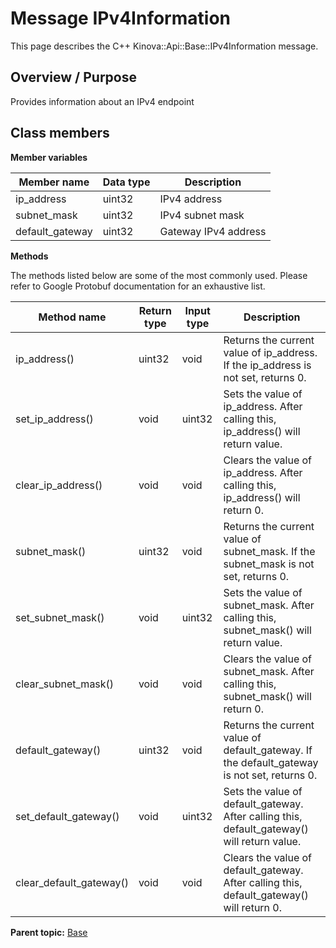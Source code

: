 # Message IPv4Information

This page describes the C++ Kinova::Api::Base::IPv4Information message.

## Overview / Purpose

Provides information about an IPv4 endpoint

## Class members

 **Member variables** 

|Member name|Data type|Description|
|-----------|---------|-----------|
|ip\_address|uint32|IPv4 address|
|subnet\_mask|uint32|IPv4 subnet mask|
|default\_gateway|uint32|Gateway IPv4 address|

 **Methods** 

The methods listed below are some of the most commonly used. Please refer to Google Protobuf documentation for an exhaustive list.

|Method name|Return type|Input type|Description|
|-----------|-----------|----------|-----------|
|ip\_address\(\)|uint32|void|Returns the current value of ip\_address. If the ip\_address is not set, returns 0.|
|set\_ip\_address\(\)|void|uint32|Sets the value of ip\_address. After calling this, ip\_address\(\) will return value.|
|clear\_ip\_address\(\)|void|void|Clears the value of ip\_address. After calling this, ip\_address\(\) will return 0.|
|subnet\_mask\(\)|uint32|void|Returns the current value of subnet\_mask. If the subnet\_mask is not set, returns 0.|
|set\_subnet\_mask\(\)|void|uint32|Sets the value of subnet\_mask. After calling this, subnet\_mask\(\) will return value.|
|clear\_subnet\_mask\(\)|void|void|Clears the value of subnet\_mask. After calling this, subnet\_mask\(\) will return 0.|
|default\_gateway\(\)|uint32|void|Returns the current value of default\_gateway. If the default\_gateway is not set, returns 0.|
|set\_default\_gateway\(\)|void|uint32|Sets the value of default\_gateway. After calling this, default\_gateway\(\) will return value.|
|clear\_default\_gateway\(\)|void|void|Clears the value of default\_gateway. After calling this, default\_gateway\(\) will return 0.|

**Parent topic:** [Base](../references/summary_Base.md)

